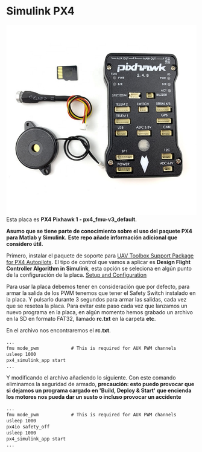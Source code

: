 # Simulink PX4
![](resources/img/pixhawk_2.4.8.jpg)
Esta placa es **PX4 Pixhawk 1 - px4_fmu-v3_default**.

**Asumo que se tiene parte de conocimiento sobre el uso del paquete PX4 para Matlab y Simulink.**
**Este repo añade información adicional que considero útil.**

Primero, instalar el paquete de soporte para [UAV Toolbox Support Package for PX4 Autopilots](https://es.mathworks.com/help/supportpkg/px4/index.html). El tipo de control que vamos a aplicar es **Design Flight Controller Algorithm in Simulink**, esta opción se seleciona en algún punto de la configuración de la placa. [Setup and Configuration](https://es.mathworks.com/help/supportpkg/px4/setup-and-configuration.html)

Para usar la placa debemos tener en consideración que por defecto, para armar la salida de los PWM tenemos que tener el Safety Switch instalado en la placa. Y pulsarlo durante 3 segundos para armar las salidas, cada vez que se resetea la placa. Para evitar este paso cada vez que lanzamos un nuevo programa en la placa, en algún momento hemos grabado un archivo en la SD en formato FAT32, llamado **rc.txt** en la carpeta **etc**.

En el archivo nos encontraremos el **rc.txt**.
```
...
fmu mode_pwm            # This is required for AUX PWM channels
usleep 1000
px4_simulink_app start  
...
```

Y modificando el archivo añadiendo lo siguiente. Con este comando eliminamos la seguridad de armado, **precaución: esto puedo provocar que si dejamos un programa cargado en 'Build, Deploy & Start' que encienda los motores nos pueda dar un susto o incluso provocar un accidente**

```
...
fmu mode_pwm            # This is required for AUX PWM channels
usleep 1000
px4io safety_off
usleep 1000
px4_simulink_app start  
...
```

